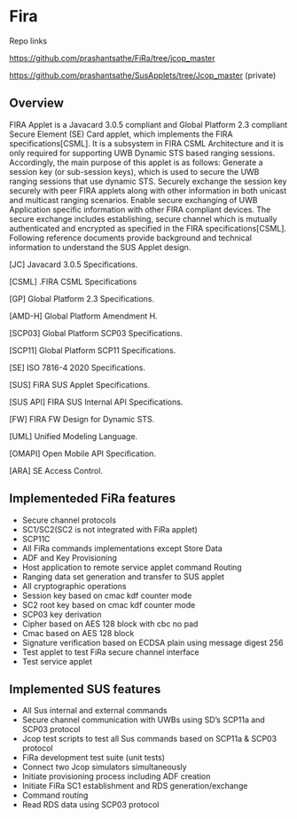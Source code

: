 # Fira

Repo links

https://github.com/prashantsathe/FiRa/tree/jcop_master

https://github.com/prashantsathe/SusApplets/tree/Jcop_master (private)

## Overview

FIRA Applet is a Javacard 3.0.5 compliant and Global Platform 2.3 compliant Secure Element (SE) Card applet, which implements the FIRA specifications[CSML]. It is a subsystem in FIRA CSML Architecture and it is only required for supporting UWB Dynamic STS based ranging sessions. Accordingly, the main purpose of this applet is as follows:
Generate a session key (or sub-session keys), which is used to secure the UWB ranging sessions that use dynamic STS.
Securely exchange the session key securely with peer FIRA applets along with other information in both unicast and multicast ranging scenarios. 
Enable secure exchanging of UWB Application specific information with other FIRA compliant devices.
The secure exchange includes establishing, secure channel which is mutually authenticated and encrypted as specified in the FIRA specifications[CSML]. 
Following reference documents provide background and technical information to understand the SUS Applet design.


[JC]  Javacard 3.0.5 Specifications.

[CSML] .FIRA CSML Specifications

[GP] Global Platform 2.3 Specifications.

[AMD-H] Global Platform Amendment H.

[SCP03] Global Platform SCP03 Specifications.

[SCP11] Global Platform SCP11 Specifications.

[SE] ISO 7816-4 2020 Specifications.

[SUS] FiRA SUS Applet Specifications.

[SUS API] FIRA SUS Internal API Specifications. 

[FW] FIRA FW Design for Dynamic STS.

[UML] Unified Modeling Language.

[OMAPI] Open Mobile API Specification.

[ARA] SE Access Control.

## Implementeded FiRa features

* Secure channel protocols
* SC1/SC2(SC2 is not integrated with FiRa applet)
* SCP11C
* All FiRa commands implementations except Store Data
* ADF and Key Provisioning
* Host application to remote service applet command Routing
*  Ranging data set generation and transfer to SUS applet
* All cryptographic operations
* Session key based on cmac kdf counter mode
* SC2 root key based on cmac kdf counter mode
* SCP03 key derivation
* Cipher based on AES 128 block with cbc no pad
* Cmac based on AES 128 block
* Signature verification based on ECDSA plain using message digest 256
* Test applet to test FiRa secure channel interface
* Test service applet

## Implemented SUS features

* All Sus internal and external commands
* Secure channel communication with UWBs using SD’s SCP11a and SCP03 protocol
* Jcop test scripts to test all Sus commands based on SCP11a & SCP03 protocol
* FiRa development test suite (unit tests)
* Connect two Jcop simulators simultaneously
* Initiate provisioning process including ADF creation
* Initiate FiRa SC1 establishment and RDS generation/exchange
* Command routing
* Read RDS data using SCP03 protocol
